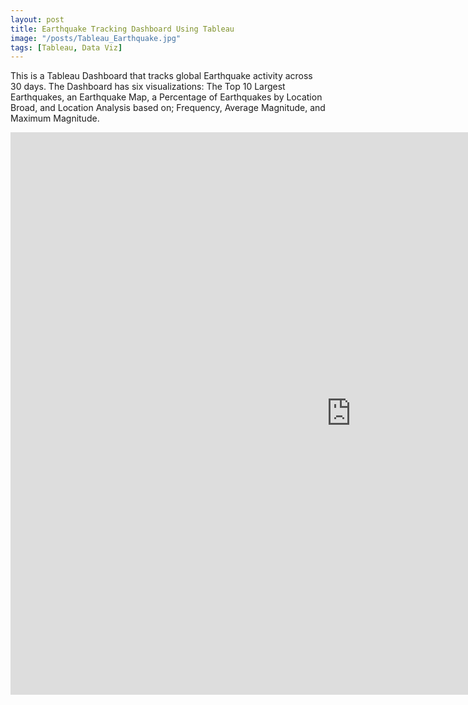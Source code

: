 ```yaml
---
layout: post
title: Earthquake Tracking Dashboard Using Tableau
image: "/posts/Tableau_Earthquake.jpg"
tags: [Tableau, Data Viz]
---
```

This is a Tableau Dashboard that tracks global Earthquake activity across 30 days. The Dashboard has six visualizations: The Top 10 Largest Earthquakes, an Earthquake Map, a Percentage of Earthquakes by Location Broad, and Location Analysis based on; Frequency, Average Magnitude, and Maximum Magnitude.
<iframe seamless frameborder="0" src="https://public.tableau.com/views/DSIEarthquakeDashboard_17046974746500/DSIEarthquakeTracker?:embed=yes&:display_count=yes&:showVizHome=no" width = '1090' height = '900'></iframe>
